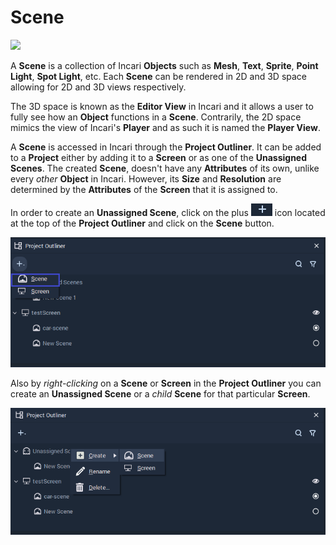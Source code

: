 # Scene

![](../../.gitbook/assets/iconscene.png)

A **Scene** is a collection of Incari **Objects** such as **Mesh**, **Text**, **Sprite**, **Point Light**, **Spot Light**, etc. Each **Scene** can be rendered in 2D and 3D space allowing for 2D and 3D views respectively.

The 3D space is known as the **Editor View** in Incari and it allows a user to fully see how an **Object** functions in a **Scene**. Contrarily, the 2D space mimics the view of Incari's **Player** and as such it is named the **Player View**.

A **Scene** is accessed in Incari through the **Project Outliner**. It can be added to a **Project** either by adding it to a **Screen** or as one of the **Unassigned** **Scenes**. The created **Scene**, doesn't have any **Attributes** of its own, unlike every _other_ **Object** in Incari. However, its **Size** and **Resolution** are determined by the **Attributes** of the **Screen** that it is assigned to.

In order to create an **Unassigned Scene**, click on the plus ![](../../.gitbook/assets/plusIcon%20%284%29%20%284%29%20%284%29.PNG) icon located at the top of the **Project Outliner** and click on the **Scene** button.

![](../../.gitbook/assets/project_outliner.PNG)

Also by _right-clicking_ on a **Scene** or **Screen** in the **Project Outliner** you can create an **Unassigned Scene** or a _child_ **Scene** for that particular **Screen**.

![](../../.gitbook/assets/Unassigned_scenes.PNG)

